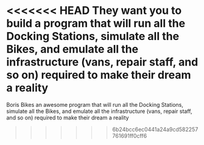 <<<<<<< HEAD
They want you to build a program that will run all the Docking Stations, simulate all the Bikes, and emulate all the infrastructure (vans, repair staff, and so on) required to make their dream a reality
=======
Boris Bikes
an awesome program that will run all the Docking Stations, simulate all the Bikes, and emulate all the infrastructure (vans, repair staff, and so on) required to make their dream a reality
>>>>>>> 6b24bcc6ec0441a24a9cd582257761691ff0cff6
